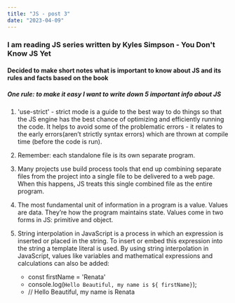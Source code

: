 ```yaml
---
title: "JS - post 3"
date: "2023-04-09"
---
```


### I am reading JS series written by Kyles Simpson - You Don't Know JS Yet

#### Decided to make short notes what is important to know about JS and its rules and facts based on the book

##### One rule: to make it easy I want to write down 5 important info about JS

1. 'use-strict' - strict mode is a guide to
   the best way to do things so that the JS engine has the best
   chance of optimizing and efficiently running the code. It helps to avoid some of the problematic errors - it relates to the early errors(aren’t strictly syntax errors) which are thrown at compile time (before the code is run).

2. Remember: each standalone file is its own separate program.

3. Many projects use build process tools that end up
   combining separate files from the project into a
   single file to be delivered to a web page. When
   this happens, JS treats this single combined file
   as the entire program.

4. The most fundamental unit of information in a program is a
   value. Values are data. They’re how the program maintains
   state. Values come in two forms in JS: primitive and object.

5. String interpolation in JavaScript is a process in which an expression is inserted or placed in the string. To insert or embed this expression into the string a template literal is used. By using string interpolation in JavaScript, values like variables and mathematical expressions and calculations can also be added:
   - const firstName = 'Renata'
   - console.log(`Hello Beautiful, my name is ${ firstName}`);
   - // Hello Beautiful, my name is Renata

